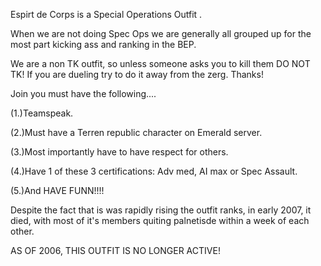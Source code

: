 Espirt de Corps is a Special Operations Outfit .

When we are not doing Spec Ops we are generally all grouped up for the most part
kicking ass and ranking in the BEP.

We are a non TK outfit, so unless someone asks you to kill them DO NOT TK! If
you are dueling try to do it away from the zerg. Thanks!

Join you must have the following....

(1.)Teamspeak.

(2.)Must have a Terren republic character on Emerald server.

(3.)Most importantly have to have respect for others.

(4.)Have 1 of these 3 certifications: Adv med, AI max or Spec Assault.

(5.)And HAVE FUNN!!!!

Despite the fact that is was rapidly rising the outfit ranks, in early 2007, it
died, with most of it's members quiting palnetisde within a week of each other.

AS OF 2006, THIS OUTFIT IS NO LONGER ACTIVE!
